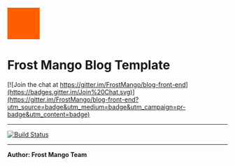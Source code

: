 
![Logo](mango-slice.jpg)

# Frost Mango Blog Template

[![Join the chat at https://gitter.im/FrostMango/blog-front-end](https://badges.gitter.im/Join%20Chat.svg)](https://gitter.im/FrostMango/blog-front-end?utm_source=badge&utm_medium=badge&utm_campaign=pr-badge&utm_content=badge)

---

[![Build Status](https://travis-ci.org/FrostMango/blog-front-end.svg)](https://travis-ci.org/FrostMango/blog-front-end)

---

**Author: Frost Mango Team**


